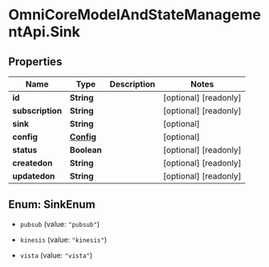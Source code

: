# OmniCoreModelAndStateManagementApi.Sink

## Properties

Name | Type | Description | Notes
------------ | ------------- | ------------- | -------------
**id** | **String** |  | [optional] [readonly] 
**subscription** | **String** |  | [optional] [readonly] 
**sink** | **String** |  | [optional] 
**config** | [**Config**](Config.md) |  | [optional] 
**status** | **Boolean** |  | [optional] [readonly] 
**createdon** | **String** |  | [optional] [readonly] 
**updatedon** | **String** |  | [optional] [readonly] 



## Enum: SinkEnum


* `pubsub` (value: `"pubsub"`)

* `kinesis` (value: `"kinesis"`)

* `vista` (value: `"vista"`)




